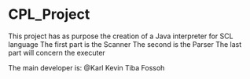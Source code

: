 # CPL_Project

This project has as purpose the creation of a Java interpreter for SCL language
The first part is the Scanner
The second is the Parser
The last part will concern the executer

The main developer is: 
@Karl Kevin Tiba Fossoh 


